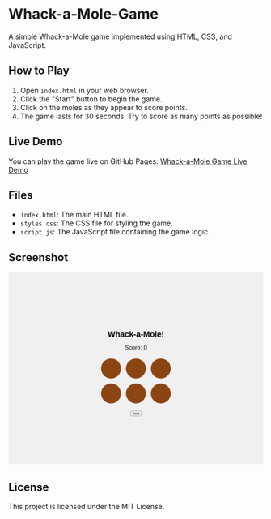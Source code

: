 # Whack-a-Mole-Game

A simple Whack-a-Mole game implemented using HTML, CSS, and JavaScript.

## How to Play

1. Open `index.html` in your web browser.
2. Click the "Start" button to begin the game.
3. Click on the moles as they appear to score points.
4. The game lasts for 30 seconds. Try to score as many points as possible!

## Live Demo

You can play the game live on GitHub Pages: [Whack-a-Mole Game Live Demo](https://abhrankan-chakrabarti.github.io/Whack-a-Mole-Game)

## Files

- `index.html`: The main HTML file.
- `styles.css`: The CSS file for styling the game.
- `script.js`: The JavaScript file containing the game logic.

## Screenshot

![Game Screenshot](screenshot.png)

## License

This project is licensed under the MIT License.